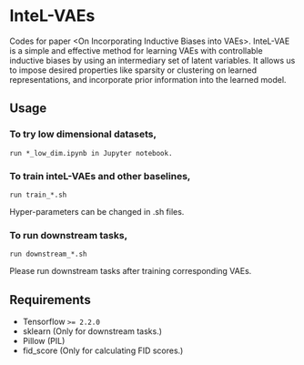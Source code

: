 # InteL-VAEs
Codes for paper &lt;On Incorporating Inductive Biases into VAEs>. InteL-VAE is a simple and effective method for learning VAEs with controllable inductive biases by using an intermediary set of latent variables. It allows us to impose desired properties like sparsity or clustering on learned representations, and incorporate prior information into the learned model.

## Usage
### To try low dimensional datasets, 
	run *_low_dim.ipynb in Jupyter notebook.
### To train inteL-VAEs and other baselines,
	run train_*.sh 
Hyper-parameters can be changed in .sh files.
### To run downstream tasks,
	run downstream_*.sh
Please run downstream tasks after training corresponding VAEs.
 
## Requirements
 - Tensorflow `>= 2.2.0`
 - sklearn (Only for downstream tasks.)
 - Pillow (PIL)
 - fid_score (Only for calculating FID scores.)
